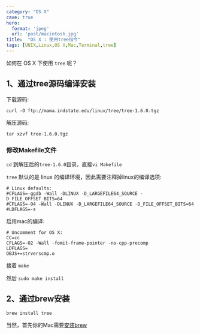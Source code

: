 ```yaml
---
category: "OS X"
cave: true
hero:
  format: 'jpeg'
  url: 'post/macintosh.jpg'
title:  "OS X : 使用tree指令"
tags: [UNIX,Linux,OS X,Mac,Terminal,tree]
---
```

如何在 OS X 下使用 `tree` 呢？

## 1、通过tree源码编译安装
下载源码:

	curl -O ftp://mama.indstate.edu/linux/tree/tree-1.6.0.tgz

解压源码:

	tar xzvf tree-1.6.0.tgz


### 修改Makefile文件

`cd` 到解压后的`tree-1.6.0`目录，直接`vi Makefile`

`tree` 默认的是 linux 的编译环境，因此需要注释掉linux的编译选项:

	# Linux defaults:
	#CFLAGS=-ggdb -Wall -DLINUX -D_LARGEFILE64_SOURCE -D_FILE_OFFSET_BITS=64
	#CFLAGS=-O4 -Wall -DLINUX -D_LARGEFILE64_SOURCE -D_FILE_OFFSET_BITS=64
	#LDFLAGS=-s

启用mac的编译:

	# Uncomment for OS X:
	CC=cc
	CFLAGS=-O2 -Wall -fomit-frame-pointer -no-cpp-precomp
	LDFLAGS=
	OBJS+=strverscmp.o

接着 `make`

然后 `sudo make install`

## 2、通过brew安装

	brew install tree

当然，首先你的Mac需要[安装brew](https://github.com/mxcl/homebrew/wiki/installation)
